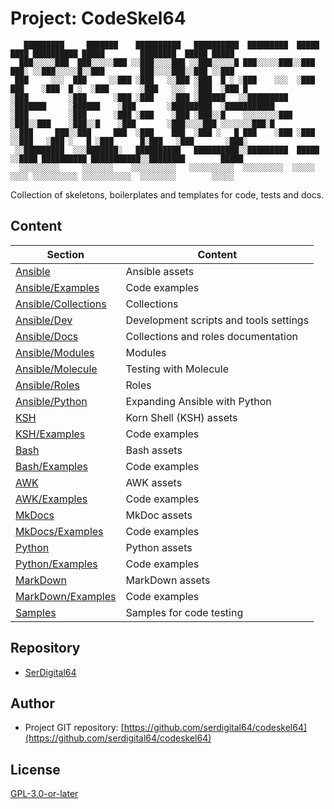 # Project: CodeSkel64

```text
   █████████     ███████    ██████████   ██████████  █████████  █████   ████ ██████████ █████        ████████  █████ █████
  ███░░░░░███  ███░░░░░███ ░░███░░░░███ ░░███░░░░░█ ███░░░░░███░░███   ███░ ░░███░░░░░█░░███        ███░░░░███░░███ ░░███
 ███     ░░░  ███     ░░███ ░███   ░░███ ░███  █ ░ ░███    ░░░  ░███  ███    ░███  █ ░  ░███       ░███   ░░░  ░███  ░███ █
░███         ░███      ░███ ░███    ░███ ░██████   ░░█████████  ░███████     ░██████    ░███       ░█████████  ░███████████
░███         ░███      ░███ ░███    ░███ ░███░░█    ░░░░░░░░███ ░███░░███    ░███░░█    ░███       ░███░░░░███ ░░░░░░░███░█
░░███     ███░░███     ███  ░███    ███  ░███ ░   █ ███    ░███ ░███ ░░███   ░███ ░   █ ░███      █░███   ░███       ░███░
 ░░█████████  ░░░███████░   ██████████   ██████████░░█████████  █████ ░░████ ██████████ ███████████░░████████        █████
  ░░░░░░░░░     ░░░░░░░    ░░░░░░░░░░   ░░░░░░░░░░  ░░░░░░░░░  ░░░░░   ░░░░ ░░░░░░░░░░ ░░░░░░░░░░░  ░░░░░░░░        ░░░░░
```

Collection of skeletons, boilerplates and templates for code, tests and docs.

## Content

| Section                                    | Content                                |
| ------------------------------------------ | -------------------------------------- |
| [Ansible](Ansible)                         | Ansible assets                         |
| [Ansible/Examples](Ansible/examples)       | Code examples                          |
| [Ansible/Collections](Ansible/collections) | Collections                            |
| [Ansible/Dev](Ansible/dev)                 | Development scripts and tools settings |
| [Ansible/Docs](Ansible/docs)               | Collections and roles documentation    |
| [Ansible/Modules](Ansible/modules)         | Modules                                |
| [Ansible/Molecule](Ansible/molecule)       | Testing with Molecule                  |
| [Ansible/Roles](Ansible/roles)             | Roles                                  |
| [Ansible/Python](Ansible/python)           | Expanding Ansible with Python          |
| [KSH](KSH)                                 | Korn Shell (KSH) assets                |
| [KSH/Examples](KSH/examples)               | Code examples                          |
| [Bash](Bash)                               | Bash assets                            |
| [Bash/Examples](Bash/examples)             | Code examples                          |
| [AWK](Awk)                                 | AWK assets                             |
| [AWK/Examples](Awk/examples)               | Code examples                          |
| [MkDocs](MkDocs)                           | MkDoc assets                           |
| [MkDocs/Examples](MkDocs/examples)         | Code examples                          |
| [Python](Python)                           | Python assets                          |
| [Python/Examples](Python/examples)         | Code examples                          |
| [MarkDown](MarkDown)                       | MarkDown assets                        |
| [MarkDown/Examples](MarkDown/examples)     | Code examples                          |
| [Samples](Samples)                         | Samples for code testing               |

## Repository

- [SerDigital64](https://github.com/serdigital64)

## Author

- Project GIT repository: [https://github.com/serdigital64/codeskel64](https://github.com/serdigital64/codeskel64)

## License

[GPL-3.0-or-later](https://www.gnu.org/licenses/gpl-3.0.txt)
